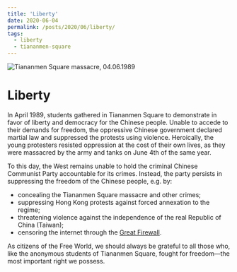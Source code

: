 ```yaml
---
title: 'Liberty'
date: 2020-06-04
permalink: /posts/2020/06/liberty/
tags:
  - liberty
  - tiananmen-square
---
```


<img title="Tiananmen" alt="Tiananmen Square massacre, 04.06.1989" src="https://giacomoborin.github.io//images/tie.jpeg">

Liberty
======
In April 1989, students gathered in Tiananmen Square to demonstrate in favor of liberty and democracy for the Chinese people. Unable to accede to their demands for freedom, the oppressive Chinese government declared martial law and suppressed the protests using violence. Heroically, the young protesters resisted oppression at the cost of their own lives, as they were massacred by the army and tanks on June 4th of the same year.

To this day, the West remains unable to hold the criminal Chinese Communist Party accountable for its crimes. Instead, the party persists in suppressing the freedom of the Chinese people, e.g. by:
* concealing the Tiananmen Square massacre and other crimes;
* suppressing Hong Kong protests against forced annexation to the regime;
* threatening violence against the independence of the real Republic of China (Taiwan);
* censoring the internet through the <a href='https://en.wikipedia.org/wiki/Great_Firewall#:~:text=The%20Great%20Firewall%20(GFW%3B%20simplified,to%20regulate%20the%20Internet%20domestically'>Great Firewall</a>.

As citizens of the Free World, we should always be grateful to all those who, like the anonymous students of Tiananmen Square, fought for freedom—the most important right we possess.
